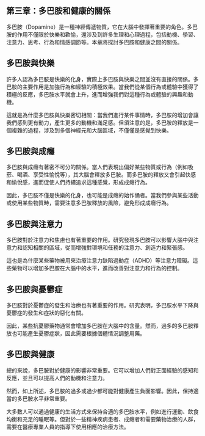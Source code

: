 ## 第三章：多巴胺和健康的關係

多巴胺（Dopamine）是一種神經傳遞物質，它在大腦中發揮著重要的角色。多巴胺的作用不僅限於快樂和歡愉，還涉及到許多生理和心理過程，包括動機、學習、注意力、思考、行為和情感調節等。本章將探討多巴胺和健康之間的關係。

## 多巴胺與快樂

許多人認為多巴胺是快樂的化身，實際上多巴胺與快樂之間並沒有直接的關係。多巴胺的主要作用是加強行為和經驗的積極效果。當我們從某個行為或體驗中獲得了積極的反應，多巴胺水平就會上升，進而增強我們對這種行為或體驗的興趣和動機。

這就是為什麼多巴胺與快樂密切相關：當我們進行某件事情時，多巴胺的增加會讓我們感到更有動力，產生更多的動機和滿足感。但須注意的是，多巴胺的釋放是一個複雜的過程，涉及到多個神經元和大腦區域，不僅僅是感覺到快樂。

## 多巴胺與成癮

多巴胺與成癮有著密不可分的關係。當人們表現出偏好某些物質或行為（例如吸菸、喝酒、享受性愉悅等），其大腦會釋放多巴胺。而多巴胺的釋放又會引起快感和愉悅感，進而促使人們持續追求這種感覺，形成成癮行為。

因此，多巴胺不僅是快樂的化身，也可能是成癮的始作俑者。當我們參與某些活動或使用某些物質時，需要注意多巴胺釋放的風險，避免形成成癮行為。

## 多巴胺與注意力

多巴胺對於注意力和焦慮也有著重要的作用。研究發現多巴胺可以影響大腦中與注意力和認知相關的區域，從而增強對環境和任務的注意力、創造力和緊張感。

這也是為什麼某些藥物被用來治療注意力缺陷過動症（ADHD）等注意力障礙。這些藥物可以增加多巴胺在大腦中的水平，進而改善對注意力和行為的控制。

## 多巴胺與憂鬱症

多巴胺對於憂鬱症的發生和治療也有著重要的作用。研究表明，多巴胺水平下降與憂鬱症的發生和症狀的惡化有關。

因此，某些抗憂鬱藥物通常會增加多巴胺在大腦中的含量。然而，過多的多巴胺釋放也可能產生憂鬱症狀，因此需要根據個體情況調整用藥。

## 多巴胺與健康

總的來說，多巴胺對於健康的影響非常重要。它可以增加人們對正面經驗的感知和反應，並且可以提高人們的動機和注意力。

然而，如上所述，多巴胺的過多或過少都可能對健康產生負面影響。因此，保持適當的多巴胺水平非常重要。

大多數人可以通過健康的生活方式來保持合適的多巴胺水平，例如進行運動、飲食均衡和充足的睡眠等。但對於一些精神疾病患者、成癮者和需要藥物治療的人群，需要在醫療專業人員的指導下使用相應的治療方法。